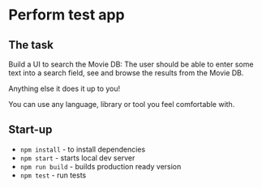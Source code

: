 # Perform test app

## The task

Build a UI to search the Movie DB: The user should be able to enter some text into a
search field, see and browse the results from the Movie DB.

Anything else it does it up to you!

You can use any language, library or tool you feel comfortable with.

## Start-up
  * `npm install` - to install dependencies
  * `npm start` - starts local dev server
  * `npm run build` - builds production ready version
  * `npm test` - run tests
